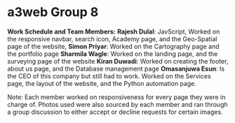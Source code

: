 # a3web Group 8
**Work Schedule and Team Members:**
**Rajesh Dulal**: JavScript, Worked on the responsive navbar, search icon, Academy page, and the Geo-Spatial page of the website, 
**Simon Priyar**: Worked on the Cartography page and the portfolio page
**Sharmila Wagle**: Worked on the landing page, and the surveying page of the website
**Kiran Duwadi**: Worked on creating the footer, about us page, and the Database management page
**Omasanjuwa Esun**: Is the CEO of this company but still had to work. Worked on the Services page, the layout of the website, and the Python automation page.


Note: Each member worked on responsiveness for every page they were in charge of. Photos used were also sourced by each member and ran through a group discussion to either accept or decline requests for certain images.
